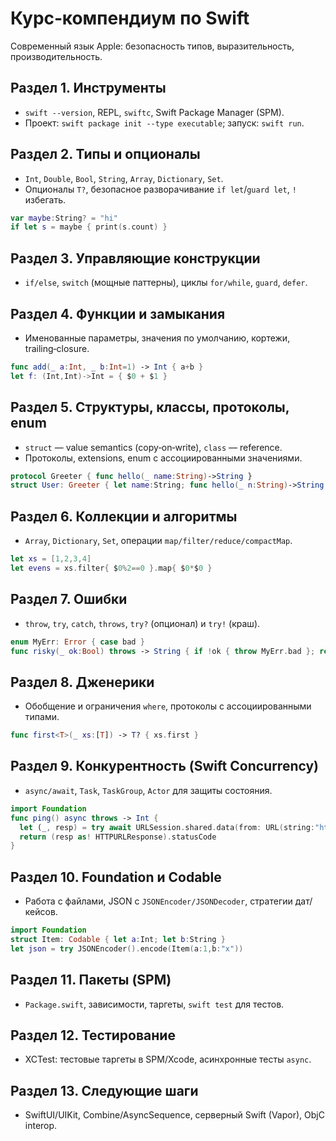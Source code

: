 # Курс‑компендиум по Swift

Современный язык Apple: безопасность типов, выразительность, производительность.

## Раздел 1. Инструменты
- `swift --version`, REPL, `swiftc`, Swift Package Manager (SPM).
- Проект: `swift package init --type executable`; запуск: `swift run`.

## Раздел 2. Типы и опционалы
- `Int`, `Double`, `Bool`, `String`, `Array`, `Dictionary`, `Set`.
- Опционалы `T?`, безопасное разворачивание `if let`/`guard let`, `!` избегать.
```swift
var maybe:String? = "hi"
if let s = maybe { print(s.count) }
```

## Раздел 3. Управляющие конструкции
- `if/else`, `switch` (мощные паттерны), циклы `for/while`, `guard`, `defer`.

## Раздел 4. Функции и замыкания
- Именованные параметры, значения по умолчанию, кортежи, trailing‑closure.
```swift
func add(_ a:Int, _ b:Int=1) -> Int { a+b }
let f: (Int,Int)->Int = { $0 + $1 }
```

## Раздел 5. Структуры, классы, протоколы, enum
- `struct` — value semantics (copy‑on‑write), `class` — reference.
- Протоколы, extensions, enum с ассоциированными значениями.
```swift
protocol Greeter { func hello(_ name:String)->String }
struct User: Greeter { let name:String; func hello(_ n:String)->String {"Hi \(n), I'm \(name)"}}
```

## Раздел 6. Коллекции и алгоритмы
- `Array`, `Dictionary`, `Set`, операции `map/filter/reduce/compactMap`.
```swift
let xs = [1,2,3,4]
let evens = xs.filter{ $0%2==0 }.map{ $0*$0 }
```

## Раздел 7. Ошибки
- `throw`, `try`, `catch`, `throws`, `try?` (опционал) и `try!` (краш).
```swift
enum MyErr: Error { case bad }
func risky(_ ok:Bool) throws -> String { if !ok { throw MyErr.bad }; return "ok" }
```

## Раздел 8. Дженерики
- Обобщение и ограничения `where`, протоколы с ассоциированными типами.
```swift
func first<T>(_ xs:[T]) -> T? { xs.first }
```

## Раздел 9. Конкурентность (Swift Concurrency)
- `async/await`, `Task`, `TaskGroup`, `Actor` для защиты состояния.
```swift
import Foundation
func ping() async throws -> Int {
  let (_, resp) = try await URLSession.shared.data(from: URL(string:"https://example.com")!)
  return (resp as! HTTPURLResponse).statusCode
}
```

## Раздел 10. Foundation и Codable
- Работа с файлами, JSON с `JSONEncoder/JSONDecoder`, стратегии дат/кейсов.
```swift
import Foundation
struct Item: Codable { let a:Int; let b:String }
let json = try JSONEncoder().encode(Item(a:1,b:"x"))
```

## Раздел 11. Пакеты (SPM)
- `Package.swift`, зависимости, таргеты, `swift test` для тестов.

## Раздел 12. Тестирование
- XCTest: тестовые таргеты в SPM/Xcode, асинхронные тесты `async`.

## Раздел 13. Следующие шаги
- SwiftUI/UIKit, Combine/AsyncSequence, серверный Swift (Vapor), ObjC interop.
